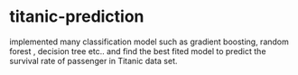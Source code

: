 # titanic-prediction
implemented many classification model such as gradient boosting, random forest , decision tree etc.. and find the best fited model to predict the survival rate of passenger in  Titanic data set. 
